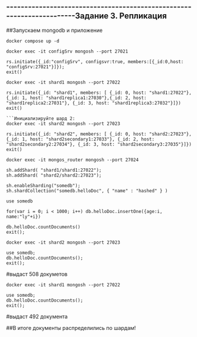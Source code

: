 ## ----------------------------------------------------------------------Задание 3. Репликация

##Запускаем mongodb и приложение
```shell
docker compose up -d
```

```Подключитесь к серверу конфигурации и сделайте инициализацию:
docker exec -it configSrv mongosh --port 27021
 
rs.initiate({_id:"configSrv", configsvr:true, members:[{_id:0,host: "configSrv:27021"}]});
exit()
```

```Инициализируйте шард 1:
docker exec -it shard1 mongosh --port 27022

rs.initiate({_id: "shard1", members: [ {_id: 0, host: "shard1:27022"}, {_id: 1, host: "shard1replica1:27030"},{_id: 2, host: "shard1replica2:27031"}, {_id: 3, host: "shard1replica3:27032"}]})
exit()

```Инициализируйте шард 2:
docker exec -it shard2 mongosh --port 27023

rs.initiate({_id: "shard2", members: [ {_id: 0, host: "shard2:27023"}, {_id: 1, host: "shard2secondary1:27033"}, {_id: 2, host: "shard2secondary2:27034"}, {_id: 3, host: "shard2secondary3:27035"}]})
exit()
```

```Инцициализируйте роутер и наполните его тестовыми данными:
docker exec -it mongos_router mongosh --port 27024

sh.addShard( "shard1/shard1:27022");
sh.addShard( "shard2/shard2:27023");

sh.enableSharding("somedb");
sh.shardCollection("somedb.helloDoc", { "name" : "hashed" } )

use somedb

for(var i = 0; i < 1000; i++) db.helloDoc.insertOne({age:i, name:"ly"+i})

db.helloDoc.countDocuments() 
exit(); 
```

```Сделайте проверку на шардах:
docker exec -it shard2 mongosh --port 27023

use somedb;
db.helloDoc.countDocuments();
exit(); 

```
#выдаст 508 докуметов

```
docker exec -it shard1 mongosh --port 27022

use somedb;
db.helloDoc.countDocuments();
exit();
```
#выдаст 492 документа
 
##В итоге документы распределились по шардам!


